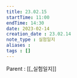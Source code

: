 ```yaml
---
title: 23.02.15 
startTime: 11:00
endTime: 14:30
date: 2023-02-14
creation_date : 23.02.14
note_type : 실험일지
aliases : 
tags : []
---
```


Parent : [[_실험일지]]